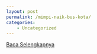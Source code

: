 ```yaml
---
layout: post
permalink: /mimpi-naik-bus-kota/
categories:
    - Uncategorized
---
```


[Baca Selengkapnya](/09)